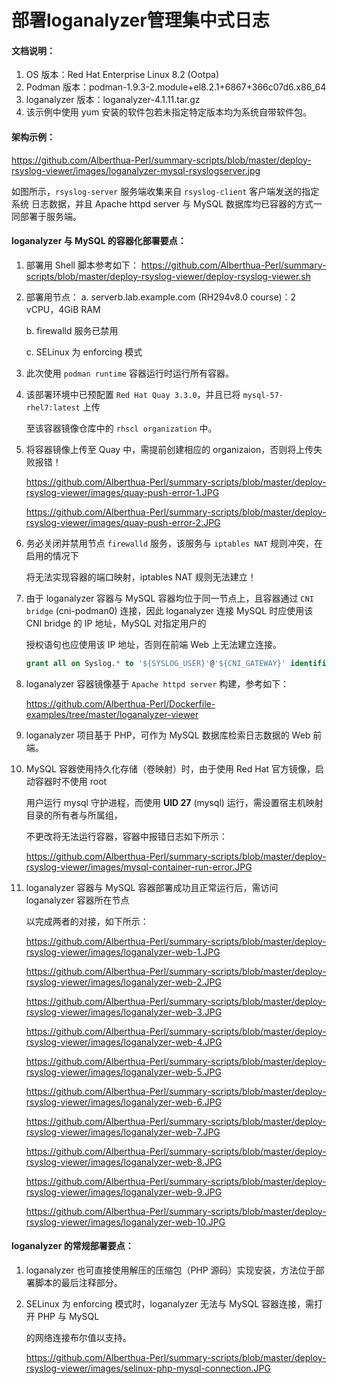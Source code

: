 # 部署loganalyzer管理集中式日志
#### 文档说明：

1. OS 版本：Red Hat Enterprise Linux 8.2 (Ootpa)
2. Podman 版本：podman-1.9.3-2.module+el8.2.1+6867+366c07d6.x86_64
3. loganalyzer 版本：loganalyzer-4.1.11.tar.gz
4. 该示例中使用 yum 安装的软件包若未指定特定版本均为系统自带软件包。

#### 架构示例：

https://github.com/Alberthua-Perl/summary-scripts/blob/master/deploy-rsyslog-viewer/images/loganalyzer-mysql-rsyslogserver.jpg

如图所示，`rsyslog-server` 服务端收集来自 `rsyslog-client` 客户端发送的指定系统
日志数据，并且 Apache httpd server 与 MySQL 数据库均已容器的方式一同部署于服务端。


#### loganalyzer 与 MySQL 的容器化部署要点：

1. 部署用 Shell 脚本参考如下：
   https://github.com/Alberthua-Perl/summary-scripts/blob/master/deploy-rsyslog-viewer/deploy-rsyslog-viewer.sh
   
2. 部署用节点：
   a. serverb.lab.example.com (RH294v8.0 course)：2 vCPU，4GiB RAM
   
   b. firewalld 服务已禁用
   
   c. SELinux 为 enforcing 模式
   
3. 此次使用 `podman runtime` 容器运行时运行所有容器。

4. 该部署环境中已预配置 `Red Hat Quay 3.3.0`，并且已将 `mysql-57-rhel7:latest` 上传

   至该容器镜像仓库中的 `rhscl organization` 中。

5. 将容器镜像上传至 Quay 中，需提前创建相应的 organizaion，否则将上传失败报错！

   https://github.com/Alberthua-Perl/summary-scripts/blob/master/deploy-rsyslog-viewer/images/quay-push-error-1.JPG

   https://github.com/Alberthua-Perl/summary-scripts/blob/master/deploy-rsyslog-viewer/images/quay-push-error-2.JPG

6. 务必关闭并禁用节点 `firewalld` 服务，该服务与 `iptables NAT` 规则冲突，在启用的情况下

   将无法实现容器的端口映射，iptables NAT 规则无法建立！

7. 由于 loganalyzer 容器与 MySQL 容器均位于同一节点上，且容器通过 `CNI bridge` (cni-podman0)
   连接，因此 loganalyzer 连接 MySQL 时应使用该 CNI bridge 的 IP 地址，MySQL 对指定用户的

   授权语句也应使用该 IP 地址，否则在前端 Web 上无法建立连接。

   ```sql
   grant all on Syslog.* to '${SYSLOG_USER}'@'${CNI_GATEWAY}' identified by '${SYSLOG_PASS}';
   ```

8. loganalyzer 容器镜像基于 `Apache httpd server` 构建，参考如下：

   https://github.com/Alberthua-Perl/Dockerfile-examples/tree/master/loganalyzer-viewer

9. loganalyzer 项目基于 PHP，可作为 MySQL 数据库检索日志数据的 Web 前端。

10. MySQL 容器使用持久化存储（卷映射）时，由于使用 Red Hat 官方镜像，启动容器时不使用 root 

    用户运行 mysql 守护进程，而使用 **UID 27** (mysql) 运行，需设置宿主机映射目录的所有者与所属组，

    不更改将无法运行容器，容器中报错日志如下所示：

    https://github.com/Alberthua-Perl/summary-scripts/blob/master/deploy-rsyslog-viewer/images/mysql-container-run-error.JPG

11. loganalyzer 容器与 MySQL 容器部署成功且正常运行后，需访问 loganalyzer 容器所在节点

    以完成两者的对接，如下所示：

    https://github.com/Alberthua-Perl/summary-scripts/blob/master/deploy-rsyslog-viewer/images/loganalyzer-web-1.JPG

    https://github.com/Alberthua-Perl/summary-scripts/blob/master/deploy-rsyslog-viewer/images/loganalyzer-web-2.JPG
    
    https://github.com/Alberthua-Perl/summary-scripts/blob/master/deploy-rsyslog-viewer/images/loganalyzer-web-3.JPG

    https://github.com/Alberthua-Perl/summary-scripts/blob/master/deploy-rsyslog-viewer/images/loganalyzer-web-4.JPG

    https://github.com/Alberthua-Perl/summary-scripts/blob/master/deploy-rsyslog-viewer/images/loganalyzer-web-5.JPG

    https://github.com/Alberthua-Perl/summary-scripts/blob/master/deploy-rsyslog-viewer/images/loganalyzer-web-6.JPG

    https://github.com/Alberthua-Perl/summary-scripts/blob/master/deploy-rsyslog-viewer/images/loganalyzer-web-7.JPG

    https://github.com/Alberthua-Perl/summary-scripts/blob/master/deploy-rsyslog-viewer/images/loganalyzer-web-8.JPG

    https://github.com/Alberthua-Perl/summary-scripts/blob/master/deploy-rsyslog-viewer/images/loganalyzer-web-9.JPG

    https://github.com/Alberthua-Perl/summary-scripts/blob/master/deploy-rsyslog-viewer/images/loganalyzer-web-10.JPG

#### loganalyzer 的常规部署要点：

1. loganalyzer 也可直接使用解压的压缩包（PHP 源码）实现安装，方法位于部署脚本的最后注释部分。

2. SELinux 为 enforcing 模式时，loganalyzer 无法与 MySQL 容器连接，需打开 PHP 与 MySQL

   的网络连接布尔值以支持。

   https://github.com/Alberthua-Perl/summary-scripts/blob/master/deploy-rsyslog-viewer/images/selinux-php-mysql-connection.JPG
